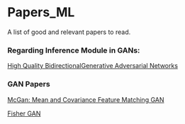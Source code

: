 # Papers_ML

A list of good and relevant papers to read.

### Regarding Inference Module in GANs:

[High Quality BidirectionalGenerative Adversarial Networks](https://arxiv.org/pdf/1805.10717.pdf)

### GAN Papers

[McGan: Mean and Covariance Feature Matching GAN](https://arxiv.org/pdf/1702.08398.pdf)

[Fisher GAN](https://arxiv.org/pdf/1705.09675.pdf)
